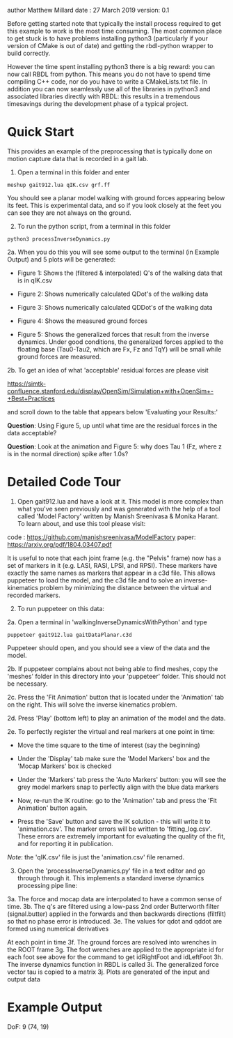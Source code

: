 author Matthew Millard
date   : 27 March 2019
version: 0.1

Before getting started note that typically the install process required to
get this example to work is the most time consuming. The most common place to
get stuck is to have problems installing python3 (particularly if your version
of CMake is out of date) and getting the rbdl-python wrapper to build correctly.

However the time spent installing python3 there is a big reward: you can now
call RBDL from python. This means you do not have to spend time compiling
C++ code, nor do you have to write a CMakeLists.txt file. In addition you can
now seamlessly use all of the libraries in python3 and associated libraries
directly with RBDL: this results in a tremendous timesavings during the
development phase of a typical project.

# Quick Start

This provides an example of the preprocessing that is typically done on
motion capture data that is recorded in a gait lab.

1. Open a terminal in this folder and enter

  ```
  meshup gait912.lua qIK.csv grf.ff 
  ```

You should see a planar model walking with ground forces appearing below
its feet. This is experimental data, and so if you look closely at the
feet you can see they are not always on the ground.

2. To run the python script, from a terminal in this folder

  ```
  python3 processInverseDynamics.py
  ```

2a. When you do this you will see some output to the terminal
(in Example Output) and 5 plots will be generated:

- Figure 1: Shows the (filtered & interpolated) Q's of the walking data
  that is in qIK.csv

- Figure 2: Shows numerically calculated QDot's of the walking data

- Figure 3: Shows numerically calculated QDDot's of the walking data

- Figure 4: Shows the measured ground forces

- Figure 5: Shows the generalized forces that result from the inverse
  dynamics. Under good conditions, the generalized forces applied to the
  floating base (Tau0-Tau2, which are Fx, Fz and TqY) will be small while
  ground forces are measured.

2b. To get an idea of what 'acceptable' residual forces are please visit

https://simtk-confluence.stanford.edu/display/OpenSim/Simulation+with+OpenSim+-+Best+Practices

and scroll down to the table that appears below 'Evaluating your Results:'

<strong>Question</strong>: Using Figure 5, up until what time are the residual
forces in the data acceptable?

<strong>Question</strong>: Look at the animation and Figure 5: why does
Tau 1 (Fz, where z is in the normal direction) spike after 1.0s?

# Detailed Code Tour

1. Open gait912.lua and have a look at it. This model is more complex than
   what you've seen previously and was generated with the help of a tool
   called 'Model Factory' written by Manish Sreenivasa & Monika Harant. To
   learn about, and use this tool please visit:

code : https://github.com/manishsreenivasa/ModelFactory
paper: https://arxiv.org/pdf/1804.03407.pdf

It is useful to note that each joint frame (e.g. the "Pelvis" frame) now
has a set of markers in it (e.g. LASI, RASI, LPSI, and RPSI). These markers
have exactly the same names as markers that appear in a c3d file. This allows
puppeteer to load the model, and the c3d file and to solve an
inverse-kinematics problem by minimizing the distance between the virtual
and recorded markers.

2. To run puppeteer on this data:

2a. Open a terminal in 'walkingInverseDynamicsWithPython' and type

  ```
  puppeteer gait912.lua gaitDataPlanar.c3d
  ```

Puppeteer should open, and you should see a view of the data and the model.

2b. If puppeteer complains about not being able to find meshes,
copy the 'meshes' folder in this directory into your 'puppeteer' folder.
This should not be necessary.

2c. Press the 'Fit Animation' button that is located under the 'Animation'
tab on the right. This will solve the inverse kinematics problem.

2d. Press 'Play' (bottom left) to play an animation of the model and the data.

2e. To perfectly register the virtual and real markers at one point in time:

- Move the time square to the time of interest (say the beginning)

- Under the 'Display' tab make sure the 'Model Markers' box and the
  'Mocap Markers' box is checked

- Under the 'Markers' tab press the 'Auto Markers' button: you will see
  the grey model markers snap to perfectly align with the blue data markers

- Now, re-run the IK routine: go to the 'Animation' tab and press the
  'Fit Animation' button again.

- Press the 'Save' button and save the IK solution - this will write
  it to 'animation.csv'. The marker errors will be written to
  'fitting_log.csv'. These errors are extremely important for evaluating
  the quality of the fit, and for reporting it in publication.

*Note*: the 'qIK.csv' file is just the 'animation.csv' file renamed.

3. Open the 'processInverseDynamics.py' file in a text editor and go through
   through it. This implements a standard inverse dynamics processing
   pipe line:

3a. The force and mocap data are interpolated to have a common sense of time.
3b. The q's are filtered using a low-pass 2nd order Butterworth filter
(signal.butter) applied in the forwards and then backwards directions
(filtfilt) so that no phase error is introduced.
3e. The values for qdot and qddot are formed using numerical derivatives

At each point in time
3f. The ground forces are resolved into wrenches in the ROOT frame
3g. The foot wrenches are applied to the appropriate id for each foot
see above for the command to get idRightFoot and idLeftFoot
3h. The inverse dynamics function in RBDL is called
3i. The generalized force vector tau is copied to a matrix
3j. Plots are generated of the input and output data

# Example Output

DoF:  9
(74, 19)
